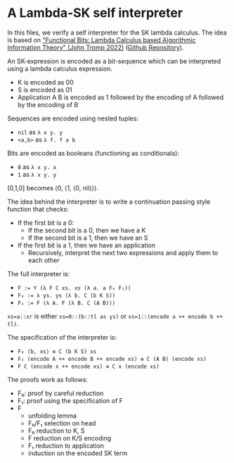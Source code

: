 # A Lambda-SK self interpreter

In this files, we verify a self interpreter for the SK lambda calculus. 
The idea is based on 
["Functional Bits: Lambda Calculus based
Algorithmic Information Theory" (John Tromp 2022)](https://tromp.github.io/cl/LC.pdf) ([Github Repository](https://github.com/tromp/AIT)).

An SK-expression is encoded as a bit-sequence which can be interpreted using a lambda calculus expression.

- K is encoded as 00
- S is encoded as 01
- Application A B is encoded as 1 followed by the encoding of A followed by the encoding of B

Sequences are encoded using nested tuples:
- `nil` as `λ x y. y`
- `<a,b>` as `λ f. f a b`

Bits are encoded as booleans (functioning as conditionals):
- `0` as `λ x y. x`
- `1` as `λ x y. y`

[0,1,0] becomes ⟨0, ⟨1, ⟨0, nil⟩⟩⟩.

The idea behind the interpreter is to write a continuation passing style function that checks:
- If the first bit is a 0:
  - If the second bit is a 0, then we have a K
  - If the second bit is a 1, then we have an S
- If the first bit is a 1, then we have an application
  - Recursively, interpret the next two expressions and apply them to each other

The full interpreter is:
- `F := Y (λ F C xs. xs (λ a. a F₀ F₁))`
- `F₀ := λ ys. ys (λ b. C (b K S))`
- `F₁ := F (λ A. F (λ B. C (A B)))`

`xs=a::xr` is either `xs=0::(b::tl as ys)` or `xs=1::(encode a ++ encode b ++ tl)`.

The specification of the interpreter is:
- `F₀ ⟨b, xs⟩ ≡ C (b K S) xs`
- `F₁ (encode A ++ encode B ++ encode xs) ≡ C (A B) (encode xs)`
- `F C (encode x ++ encode xs) ≡ C x (encode xs)`

The proofs work as follows:
- F₀: proof by careful reduction
- F₁: proof using the specification of F
- F
  - unfolding lemma
  - F₀/F₁ selection on head
  - F₀ reduction to K, S
  - F reduction on K/S encoding
  - F₁ reduction to application
  - induction on the encoded SK term


